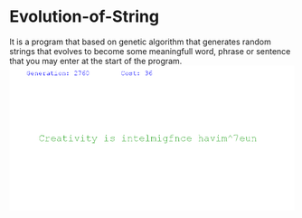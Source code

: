 # Evolution-of-String
It is a program that based on genetic algorithm that generates random strings that evolves to become some meaningfull word, phrase or sentence that you may enter at the start of the program.
![Alt text](/screenshots/genetic.png "Final Output")
